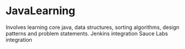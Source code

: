 # JavaLearning
Involves learning core java, data structures, sorting algorithms, design patterns and problem statements. 
Jenkins integration
Sauce Labs integration
